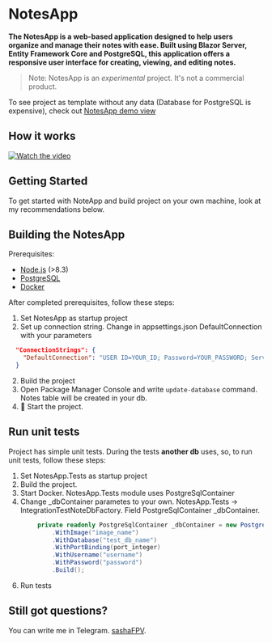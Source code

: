 ﻿# NotesApp

**The NotesApp is a web-based application designed to help users organize and manage their notes with ease. Built using Blazor Server, Entity Framework Core and PostgreSQL, this application offers a responsive user interface for creating, viewing, and editing notes.**

> Note: NotesApp is an *experimental* project. It's not a commercial product. 

To see project as template without any data (Database for PostgreSQL is expensive), check out [NotesApp demo view](https://blazornote.azurewebsites.net/)

## How it works
[![Watch the video](https://youtu.be/T-D1KVIuvjA)]((https://www.youtube.com/watch?v=HaIpDdae0U0))


## Getting Started

To get started with NoteApp and build project on your own machine, look at my recommendations below.

## Building the NotesApp

Prerequisites:
- [Node.js](https://nodejs.org/) (>8.3)
- [PostgreSQL](https://www.postgresql.org/download/)
- [Docker](https://docs.docker.com/desktop/install/mac-install/)

After completed prerequisites, follow these steps:
1. Set NotesApp as startup project
2. Set up connection string. Change in appsettings.json DefaultConnection with your parameters
```json 
  "ConnectionStrings": {
    "DefaultConnection": "USER ID=YOUR_ID; Password=YOUR_PASSWORD; Server=YOUR_SERVER; Port=YOUR_PORT; Database=DB_NAME; Integrated Security=true; Pooling=true;"
  }
```
2. Build the project
3. Open Package Manager Console and write ```update-database``` command. Notes table will be created in your db.
4. 👾 Start the project.

## Run unit tests

Project has simple unit tests. During the tests **another db** uses, so, to run unit tests, follow these steps:
1. Set NotesApp.Tests as startup project
2. Build the project.
3. Start Docker. NotesApp.Tests module uses PostgreSqlContainer
4. Change _dbContainer parametes to your own. NotesApp.Tests -> IntegrationTestNoteDbFactory. Field PostgreSqlContainer _dbContainer.
```csharp
		private readonly PostgreSqlContainer _dbContainer = new PostgreSqlBuilder()
			.WithImage("image_name")
			.WithDatabase("test_db_name")
			.WithPortBinding(port_integer)
			.WithUsername("username")
			.WithPassword("password")
			.Build();
```
6. Run tests

## Still got questions?

You can write me in Telegram. [sashaFPV](https://t.me/sasha_fpv).
